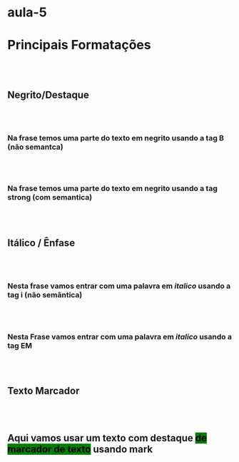 # aula-5
<html><html lang="pt_br">
<head>
    <meta charset="UTF-8">
    <meta name="viewport" content="width=device-width, initial-scale=1.0">
    <title>Document</title>
</head>
<body>
<h1>Principais Formatações</h1>
<br>
<br>
<h2>Negrito/Destaque</h2>
<br>
<br>
<h3>Na frase temos uma <B>parte do texto em negrito</B> usando a tag B (não semantca)</h3>
<br>
<br>
<H3>Na frase temos uma <Strong>parte do texto em negrito</Strong> usando a tag strong (com semantica)</H3>
<br>
<br>
<H2>Itálico / Ênfase</H2>
<br>
<br>
<h3>Nesta frase vamos entrar com uma palavra em <i>italico</i> usando a tag i (não semântica)</h3>
<br>
<br>
<H3>Nesta Frase vamos entrar com uma palavra em <EM>italico</EM> usando a tag EM</H3>
<br>
<br>
<h2>Texto Marcador</h2>
<br>
<br>
<H2>Aqui vamos usar um texto com destaque <mark style=background:green>de marcador de texto</mark> usando mark</H2>
</body>
</html>
</html>
